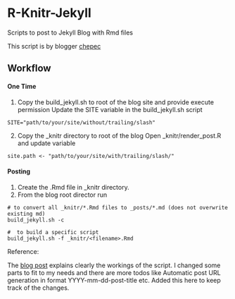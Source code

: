 # R-Knitr-Jekyll
Scripts to post to Jekyll Blog with Rmd files

This script is by blogger [chepec](https://chepec.se/2014/07/16/knitr-jekyll.html)

## Workflow

#### One Time

1. Copy the build_jekyll.sh to root of the blog site and provide execute permission
Update the SITE variable in the build_jekyll.sh script

```
SITE="path/to/your/site/without/trailing/slash"
```

2. Copy the _knitr directory to root of the blog
Open _knitr/render_post.R and update variable

```
site.path <- "path/to/your/site/with/trailing/slash/"
```

#### Posting

1. Create the .Rmd file in _knitr directory. 
2. From the blog root director run

```
# to convert all _knitr/*.Rmd files to _posts/*.md (does not overwrite existing md)
build_jekyll.sh -c

#  to build a specific script
build_jekyll.sh -f _knitr/<filename>.Rmd 
```

Reference:

The [blog post](https://chepec.se/2014/07/16/knitr-jekyll.html) explains clearly the workings of the script. I changed some parts to fit to my needs and there are more todos like Automatic post URL generation in format YYYY-mm-dd-post-title etc. Added this here to keep track of the changes.
